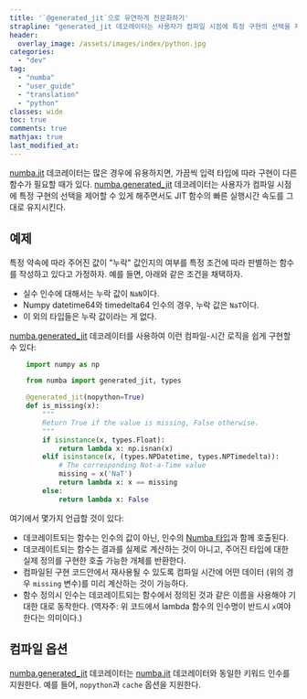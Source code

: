 ```yaml
---
title: '`@generated_jit`으로 유연하게 전문화하기'
strapline: "generated_jit 데코레이터는 사용자가 컴파일 시점에 특정 구현의 선택을 제어할 수 있게 해주면서도 JIT 함수의 빠른 실행시간 속도를 그대로 유지시킨다."
header:
  overlay_image: /assets/images/index/python.jpg
categories:
  - "dev"
tag:
  - "numba"
  - "user_guide"
  - "translation"
  - "python"
classes: wide
toc: true
comments: true
mathjax: true
last_modified_at: 
---
```


[numba.jit](https://numba.pydata.org/numba-doc/latest/reference/jit-compilation.html#numba.jit) 데코레이터는 많은 경우에 유용하지면,
가끔씩 입력 타입에 따라 구현이 다른 함수가 필요할 때가 있다.
[numba.generated\_jit](https://numba.pydata.org/numba-doc/latest/reference/jit-compilation.html#numba.generated_jit) 데코레이터는 사용자가 컴파일 시점에 
특정 구현의 선택을 제어할 수 있게 해주면서도 JIT 함수의 빠른 실행시간 속도를 그대로 유지시킨다.

## 예제

특정 약속에 따라 주어진 값이 \"누락\" 값인지의 여부를 특정 조건에 따라 판별하는 함수를 작성하고 있다고 가정하자.
예를 들면, 아래와 같은 조건을 채택하자.
-   실수 인수에 대해서는 누락 값이 `NaN`이다.
-   Numpy datetime64와 timedelta64 인수의 경우, 누락 값은 `NaT`이다.
-   이 외의 타입들은 누락 값이라는 게 없다.


[numba.generated\_jit](https://numba.pydata.org/numba-doc/latest/reference/jit-compilation.html#numba.generated_jit)
데코레이터를 사용하여 이런 컴파일-시간 로직을 쉽게 구현할 수 있다:

```python
    import numpy as np

    from numba import generated_jit, types

    @generated_jit(nopython=True)
    def is_missing(x):
        """
        Return True if the value is missing, False otherwise.
        """
        if isinstance(x, types.Float):
            return lambda x: np.isnan(x)
        elif isinstance(x, (types.NPDatetime, types.NPTimedelta)):
            # The corresponding Not-a-Time value
            missing = x('NaT')
            return lambda x: x == missing
        else:
            return lambda x: False
```

여기에서 몇가지 언급할 것이 있다:

-   데코레이트되는 함수는 인수의 값이 아닌, 인수의 
    [Numba 타입](https://numba.pydata.org/numba-doc/latest/reference/types.html#numba-types)과 함께 호출된다.
-   데코레이트되는 함수는 결과를 실제로 계산하는 것이 아니고, 주어진 타입에 대한 실제 정의를 구현한 호출 가능한 개체를 반환한다.
-   컴파일된 구현 코드안에서 재사용될 수 있도록 컴파일 시간에 어떤 데이터 (위의 경우 `missing` 변수)를 미리 계산하는 것이 가능하다.
-   함수 정의시 인수는 데코레이트되는 함수에서 정의된 것과 같은 이름을 사용해야 기대한 대로 동작한다.
    (역자주: 위 코드에서 lambda 함수의 인수명이 반드시 `x`여야 한다는 의미이다.)

## 컴파일 옵션

[numba.generated\_jit](https://numba.pydata.org/numba-doc/latest/reference/jit-compilation.html#numba.generated_jit)
데코레이터는 
[numba.jit](https://numba.pydata.org/numba-doc/latest/reference/jit-compilation.html#numba.jit) 데코레이터와 동일한 키워드 인수를 지원한다.
예를 들어, `nopython`과 `cache` 옵션을 지원한다.

